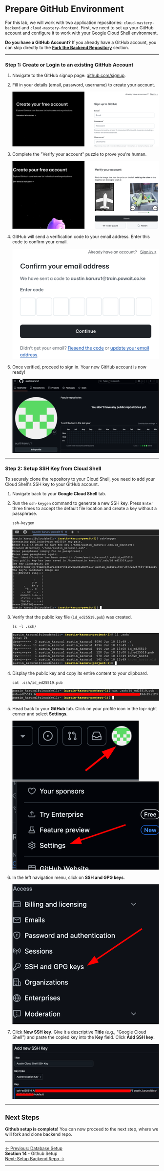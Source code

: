 #  Prepare GitHub Environment
For this lab, we will work with two application repositories: `cloud-mastery-backend` and `cloud-mastery-frontend`. First, we need to set up your GitHub account and configure it to work with your Google Cloud Shell environment.

**Do you have a GitHub Account?**
    If you already have a GitHub account, you can skip directly to the **[Fork the Backend Repository](#fork-the-backend-repository)** section.

---

### Step 1: Create or Login to an existing GitHub Account

1.  Navigate to the GitHub signup page: [github.com/signup](https://github.com/signup).

2.  Fill in your details (email, password, username) to create your account.

    ![GitHub Signup Page](assets/images/github_signup_page.png)

3.  Complete the "Verify your account" puzzle to prove you're human.

    ![GitHub Account Verification Puzzle](assets/images/github_verify_account.png)

4.  GitHub will send a verification code to your email address. Enter this code to confirm your email.

    ![Confirm Your Email Address](assets/images/github_confirm_email.png)

5.  Once verified, proceed to sign in. Your new GitHub account is now ready!

    ![New GitHub Account Dashboard](assets/images/github_dashboard_ready.png)

---

### Step 2: Setup SSH Key from Cloud Shell

To securely clone the repository to your Cloud Shell, you need to add your Cloud Shell's SSH key to your GitHub account.

1.  Navigate back to your **Google Cloud Shell** tab.

2.  Run the `ssh-keygen` command to generate a new SSH key. Press `Enter` three times to accept the default file location and create a key without a passphrase.

    ```
    ssh-keygen
    ```
    ![Generate SSH Key in Cloud Shell](assets/images/cloudshell_ssh_keygen.png)

3.  Verify that the public key file (`id_ed25519.pub`) was created.

    ```
    ls -l .ssh/
    ```
    ![List SSH Key Files](assets/images/cloudshell_list_ssh_keys.png)

4.  Display the public key and copy its entire content to your clipboard.

    ```
    cat .ssh/id_ed25519.pub
    ```
    ![Display and Copy Public Key](assets/images/cloudshell_cat_public_key.png)

5.  Head back to your **GitHub** tab. Click on your profile icon in the top-right corner and select **Settings**.

    ![Navigate to GitHub Profile](assets/images/github_profile_settings.png)
    ![Select GitHub Settings](assets/images/github_click_settings.png)

6.  In the left navigation menu, click on **SSH and GPG keys**.

    ![SSH and GPG Keys Menu](assets/images/github_ssh_keys_menu.png)

7.  Click **New SSH key**. Give it a descriptive **Title** (e.g., "Google Cloud Shell") and paste the copied key into the **Key** field. Click **Add SSH key**.

    ![Add New SSH Key to GitHub](assets/images/github_add_new_ssh_key_page.png)

---

## Next Steps

**Github setup is complete!** You can now proceed to the next step, where we will fork and clone backend repo.

---
<div class="page-nav">
  <div class="nav-item">
    <a href="../setup-cloud-sql/" class="btn-secondary">← Previous: Database Setup</a>
  </div>
  <div class="nav-item">
    <span><strong>Section 14</strong> -  Github Setup </span>
  </div>
  <div class="nav-item">
    <a href="../setup-backend-repository" class="btn-primary">Next: Setup Backend Repo →</a>
  </div>
</div>

---
